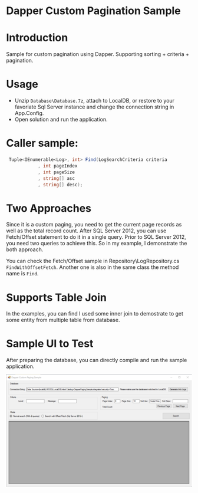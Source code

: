 Dapper Custom Pagination Sample
========================================
# Introduction

Sample for custom pagination using Dapper. Supporting sorting + criteria + pagination.

# Usage

* Unzip `Database\Database.7z`, attach to LocalDB, or restore to your favoriate Sql Server instance and change the connection string in App.Config.
* Open solution and run the application.


# Caller sample:
```csharp
 Tuple<IEnumerable<Log>, int> Find(LogSearchCriteria criteria
            , int pageIndex
            , int pageSize
            , string[] asc
            , string[] desc);
```

# Two Approaches

Since it is a custom paging, you need to get the current page records as well as the total record count. After SQL Server 2012, you can use Fetch/Offset statement to do it in a single query. Prior to SQL Server 2012, you need two queries to achieve this. So in my example, I demonstrate the both approach.

You can check the Fetch/Offset sample in Repository\LogRepository.cs `FindWithOffsetFetch`. Another one is also in the same class the method name is `Find`.

# Supports Table Join

In the examples, you can find I used some inner join to demostrate to get some entity from multiple table from database.

# Sample UI to Test

After preparing the database, you can directly compile and run the sample application.

![](Sample.png)
